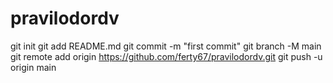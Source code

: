 # pravilodordv
git init
git add README.md
git commit -m "first commit"
git branch -M main
git remote add origin https://github.com/ferty67/pravilodordv.git
git push -u origin main
